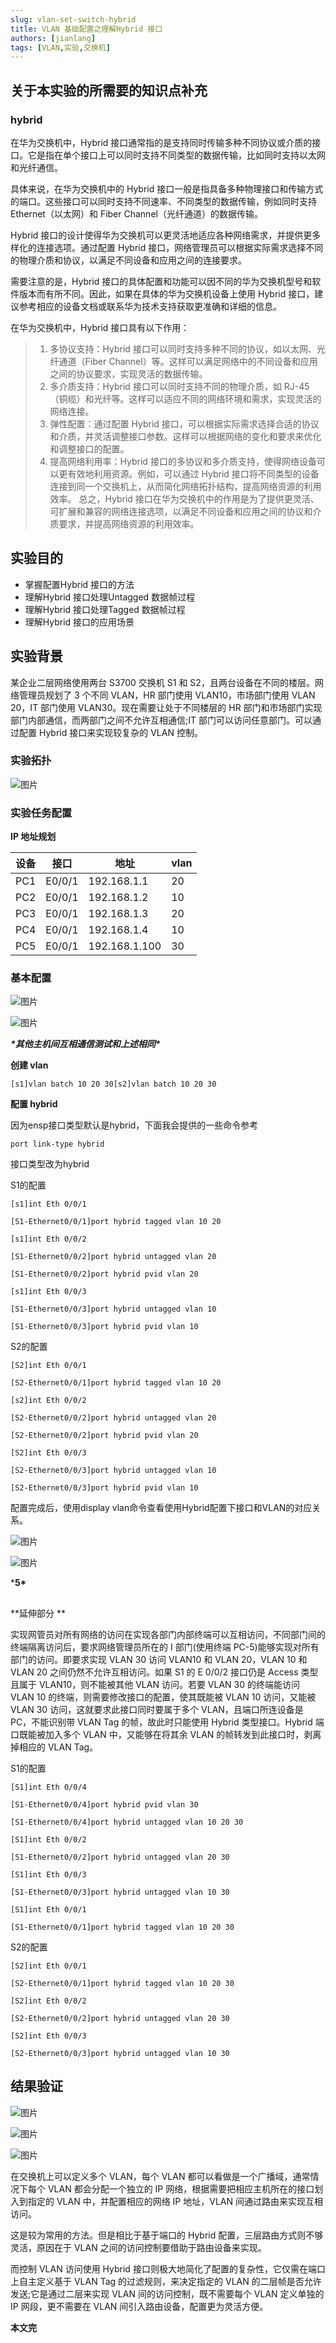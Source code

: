```yaml
---
slug: vlan-set-switch-hybrid
title: VLAN 基础配置之理解Hybrid 接口
authors: [jianlang]
tags: [VLAN,实验,交换机]
---
```


## 关于本实验的所需要的知识点补充

### hybrid

在华为交换机中，Hybrid 接口通常指的是支持同时传输多种不同协议或介质的接口。它是指在单个接口上可以同时支持不同类型的数据传输，比如同时支持以太网和光纤通信。

具体来说，在华为交换机中的 Hybrid 接口一般是指具备多种物理接口和传输方式的端口。这些接口可以同时支持不同速率、不同类型的数据传输，例如同时支持 Ethernet（以太网）和 Fiber Channel（光纤通道）的数据传输。

Hybrid 接口的设计使得华为交换机可以更灵活地适应各种网络需求，并提供更多样化的连接选项。通过配置 Hybrid 接口，网络管理员可以根据实际需求选择不同的物理介质和协议，以满足不同设备和应用之间的连接要求。

需要注意的是，Hybrid 接口的具体配置和功能可以因不同的华为交换机型号和软件版本而有所不同。因此，如果在具体的华为交换机设备上使用 Hybrid 接口，建议参考相应的设备文档或联系华为技术支持获取更准确和详细的信息。

在华为交换机中，Hybrid 接口具有以下作用：

> 1. 多协议支持：Hybrid 接口可以同时支持多种不同的协议，如以太网、光纤通道（Fiber Channel）等。这样可以满足网络中的不同设备和应用之间的协议要求，实现灵活的数据传输。
> 2. 多介质支持：Hybrid 接口可以同时支持不同的物理介质，如 RJ-45（铜缆）和光纤等。这样可以适应不同的网络环境和需求，实现灵活的网络连接。
> 3. 弹性配置：通过配置 Hybrid 接口，可以根据实际需求选择合适的协议和介质，并灵活调整接口参数。这样可以根据网络的变化和要求来优化和调整接口的配置。
> 4. 提高网络利用率：Hybrid 接口的多协议和多介质支持，使得网络设备可以更有效地利用资源。例如，可以通过 Hybrid 接口将不同类型的设备连接到同一个交换机上，从而简化网络拓扑结构，提高网络资源的利用效率。
总之，Hybrid 接口在华为交换机中的作用是为了提供更灵活、可扩展和兼容的网络连接选项，以满足不同设备和应用之间的协议和介质要求，并提高网络资源的利用效率。

## 实验目的 

- 掌握配置Hybrid 接口的方法
- 理解Hybrid 接口处理Untagged 数据帧过程
- 理解Hybrid 接口处理Tagged 数据帧过程
- 理解Hybrid 接口的应用场景

## 实验背景 

某企业二层网络使用两台 S3700 交换机 S1 和 S2，且两台设备在不同的楼层。网络管理员规划了 3 个不同 VLAN，HR 部门使用 VLAN10，市场部门使用 VLAN 20，IT 部门使用 VLAN30。现在需要让处于不同楼层的 HR 部门和市场部门实现部门内部通信，而两部门之间不允许互相通信;IT 部门可以访问任意部门。可以通过配置 Hybrid 接口来实现较复杂的 VLAN 控制。

### 实验拓扑 

![图片](1.png)

### 实验任务配置 

**IP 地址规划**

| 设备 | 接口   | 地址          | vlan |
| ---- | ------ | ------------- | ---- |
| PC1  | E0/0/1 | 192.168.1.1   | 20   |
| PC2  | E0/0/1 | 192.168.1.2   | 10   |
| PC3  | E0/0/1 | 192.168.1.3   | 20   |
| PC4  | E0/0/1 | 192.168.1.4   | 10   |
| PC5  | E0/0/1 | 192.168.1.100 | 30   |

### 基本配置

![图片](2.png)

![图片](3.png)



***\*其他主机间互相通信测试和上述相同\****

**创建 vlan**

```
[s1]vlan batch 10 20 30[s2]vlan batch 10 20 30
```

**配置 hybrid**

因为ensp接口类型默认是hybrid，下面我会提供的一些命令参考

```
port link-type hybrid
```

接口类型改为hybrid

S1的配置

```
[s1]int Eth 0/0/1

[S1-Ethernet0/0/1]port hybrid tagged vlan 10 20

[s1]int Eth 0/0/2

[S1-Ethernet0/0/2]port hybrid untagged vlan 20

[S1-Ethernet0/0/2]port hybrid pvid vlan 20

[s1]int Eth 0/0/3

[S1-Ethernet0/0/3]port hybrid untagged vlan 10

[S1-Ethernet0/0/3]port hybrid pvid vlan 10
```

S2的配置

```
[S2]int Eth 0/0/1

[S2-Ethernet0/0/1]port hybrid tagged vlan 10 20

[s2]int Eth 0/0/2

[S2-Ethernet0/0/2]port hybrid untagged vlan 20

[S2-Ethernet0/0/2]port hybrid pvid vlan 20

[S2]int Eth 0/0/3

[S2-Ethernet0/0/3]port hybrid untagged vlan 10

[S2-Ethernet0/0/3]port hybrid pvid vlan 10
```

配置完成后，使用display vlan命令查看使用Hybrid配置下接口和VLAN的对应关系。

![图片](4.png)

![图片](5.png)

***5\***

##   

**延伸部分
**

实现网管员对所有网络的访问在实现各部门内部终端可以互相访问，不同部门间的终端隔离访问后，要求网络管理员所在的 I 部门(使用终端 PC-5)能够实现对所有部门的访问。即要求实现 VLAN 30 访问 VLAN10 和 VLAN 20，VLAN 10 和 VLAN 20 之间仍然不允许互相访问。如果 S1 的 E 0/0/2 接口仍是 Access 类型且属于 VLAN10，则不能被其他 VLAN 访问。若要 VLAN 30 的终端能访问 VLAN 10 的终端，则需要修改接口的配置，使其既能被 VLAN 10 访问，又能被 VLAN 30 访问，这就要求此接口同时要属于多个 VLAN，且端口所连设备是 PC，不能识别带 VLAN Tag 的帧，故此时只能使用 Hybrid 类型接口。Hybrid 端口既能被加入多个 VLAN 中，又能够在将其余 VLAN 的帧转发到此接口时，剥离掉相应的 VLAN Tag。

S1的配置

```
[S1]int Eth 0/0/4

[S1-Ethernet0/0/4]port hybrid pvid vlan 30

[S1-Ethernet0/0/4]port hybrid untagged vlan 10 20 30

[S1]int Eth 0/0/2

[S1-Ethernet0/0/2]port hybrid untagged vlan 20 30

[S1]int Eth 0/0/3

[S1-Ethernet0/0/3]port hybrid untagged vlan 10 30

[S1]int Eth 0/0/1

[S1-Ethernet0/0/1]port hybrid tagged vlan 10 20 30
```

S2的配置

```
[S2]int Eth 0/0/1

[S2-Ethernet0/0/1]port hybrid tagged vlan 10 20 30

[S2]int Eth 0/0/2

[S2-Ethernet0/0/2]port hybrid untagged vlan 20 30

[S2]int Eth 0/0/3

[S2-Ethernet0/0/3]port hybrid untagged vlan 10 30
```

## 结果验证

![图片](6.png)

![图片](7.png)

![图片](8.png)

在交换机上可以定义多个 VLAN，每个 VLAN 都可以看做是一个广播域，通常情况下每个 VLAN 都会分配一个独立的 IP 网络，根据需要把相应主机所在的接口划入到指定的 VLAN 中，并配置相应的网络 IP 地址，VLAN 间通过路由来实现互相访问。

这是较为常用的方法。但是相比于基于端口的 Hybrid 配置，三层路由方式则不够灵活，原因在于 VLAN 之间的访问控制要借助于路由设备来实现。

而控制 VLAN 访问使用 Hybrid 接口则极大地简化了配置的复杂性，它仅需在端口上自主定义基于 VLAN Tag 的过滤规则，来决定指定的 VLAN 的二层帧是否允许发送;它是通过二层来实现 VLAN 间的访问控制，既不需要每个 VLAN 定义单独的 IP 网段，更不需要在 VLAN 间引入路由设备，配置更为灵活方便。



**本文完**
